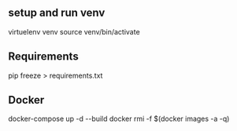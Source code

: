## setup and run venv
virtuelenv venv
source venv/bin/activate

## Requirements
pip freeze > requirements.txt


## Docker
docker-compose up -d --build
docker rmi -f $(docker images -a -q)
